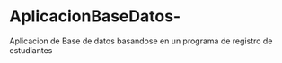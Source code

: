 # AplicacionBaseDatos-
Aplicacion de Base de datos basandose en un programa de registro de estudiantes 

